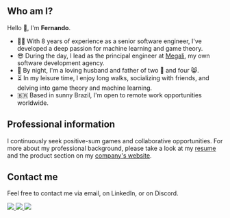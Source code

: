 ## Who am I?

Hello 👋, I'm **Fernando**.

- 👨‍💻 With 8 years of experience as a senior software engineer, I've developed a deep passion for machine learning and game theory.
- 😎 During the day, I lead as the principal engineer at [Megali](https://megali.dev), my own software development agency.
- 🌃 By night, I'm a loving husband and father of two 🐶 and four 😸.
- ⏳ In my leisure time, I enjoy long walks, socializing with friends, and delving into game theory and machine learning.
- 🇧🇷 Based in sunny Brazil, I'm open to remote work opportunities worldwide.

## Professional information

I continuously seek positive-sum games and collaborative opportunities. For more about my professional background, please take a look at my [resume](https://fernando.megali.dev) and the product section on my [company's website](https://megali.dev).

## Contact me

Feel free to contact me via email, on LinkedIn, or on Discord.

<a href="mailto:fernando@megali.dev">
  <img src="https://img.shields.io/badge/Gmail-D14836?style=for-the-badge&logo=gmail&logoColor=white" />
</a>

<a href="https://www.linkedin.com/in/fernando-canteruccio">
  <img src="https://img.shields.io/badge/LinkedIn-0077B5?style=for-the-badge&logo=linkedin&logoColor=white" />
</a>

<a href="https://discord.gg/W7w9K72N">
  <img src="https://img.shields.io/badge/Discord-7289DA?style=for-the-badge&logo=discord&logoColor=white" />
</a>
